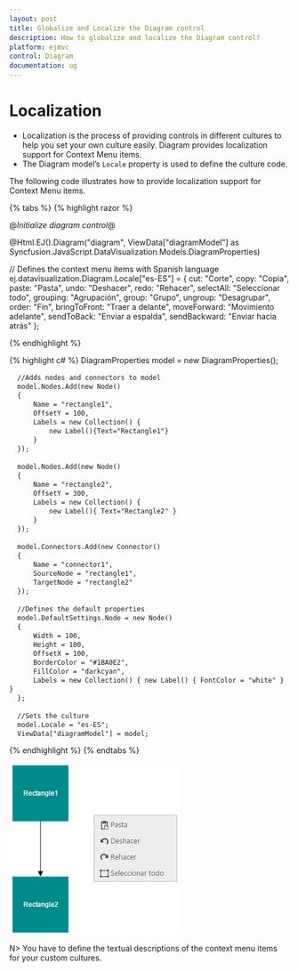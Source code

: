 ```yaml
---
layout: post
title: Globalize and Localize the Diagram control
description: How to globalize and localize the Diagram control?
platform: ejmvc
control: Diagram
documentation: ug
---
```


# Localization

* Localization is the process of providing controls in different cultures to help you set your own culture easily. Diagram provides localization support for Context Menu items.
* The Diagram model’s `Locale` property is used to define the culture code. 

The following code illustrates how to provide localization support for Context Menu items.

{% tabs %}
{% highlight razor %}

@*Initialize diagram control*@
<div>
   @Html.EJ().Diagram("diagram", ViewData["diagramModel"] as Syncfusion.JavaScript.DataVisualization.Models.DiagramProperties)
</div>

// Defines the context menu items with Spanish language
ej.datavisualization.Diagram.Locale["es-ES"] = {
	cut: "Corte",
	copy: "Copia",
	paste: "Pasta",
	undo: "Deshacer",
	redo: "Rehacer",
	selectAll: "Seleccionar todo",
	grouping: "Agrupación",
	group: "Grupo",
	ungroup: "Desagrupar",
	order: "Fin",
	bringToFront: "Traer a delante",
	moveForward: "Movimiento adelante",
	sendToBack: "Enviar a espalda",
	sendBackward: "Enviar hacia atrás"
};

{% endhighlight %}

{% highlight c# %}
      DiagramProperties model = new DiagramProperties();

      //Adds nodes and connectors to model
      model.Nodes.Add(new Node()
      {
          Name = "rectangle1",
          OffsetY = 100,
          Labels = new Collection() { 
              new Label(){Text="Rectangle1"}
          }
      });

      model.Nodes.Add(new Node()
      {
          Name = "rectangle2",
          OffsetY = 300,
          Labels = new Collection() { 
              new Label(){ Text="Rectangle2" }
          }
      });

      model.Connectors.Add(new Connector()
      {
          Name = "connector1",
          SourceNode = "rectangle1",
          TargetNode = "rectangle2"
      });

      //Defines the default properties
      model.DefaultSettings.Node = new Node()
      {
          Width = 100,
          Height = 100,
          OffsetX = 100,
          BorderColor = "#1BA0E2",
          FillColor = "darkcyan",
          Labels = new Collection() { new Label() { FontColor = "white" } }
      };

      //Sets the culture
      model.Locale = "es-ES";
      ViewData["diagramModel"] = model;

{% endhighlight %}
{% endtabs %}

![](/aspnetmvc/Diagram/Localization_images/Localization_img1.png)

N> You have to define the textual descriptions of the context menu items for your custom cultures.